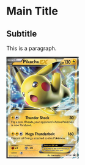 # Main Title

## Subtitle

This is a paragraph.

<img src="img/pikachu.jpg" alt="Pikachu" style="width:5cm;">